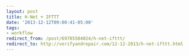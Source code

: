 ```yaml
---
layout: post 
title: H-Net + IFTTT 
date: '2013-12-12T09:00:41-05:00' 
tags: 
- workflow 
redirect_from: /post/69785584024/h-net-ifttt/
redirect_to: http://verifyandrepair.com/12-12-2013/h-net-ifttt.html
---
```


